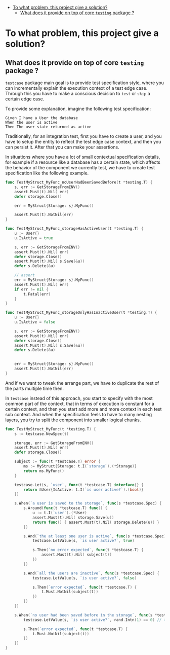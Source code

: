 <!-- START doctoc generated TOC please keep comment here to allow auto update -->
<!-- DON'T EDIT THIS SECTION, INSTEAD RE-RUN doctoc TO UPDATE -->


- [To what problem, this project give a solution?](#to-what-problem-this-project-give-a-solution)
  - [What does it provide on top of core `testing` package ?](#what-does-it-provide-on-top-of-core-testing-package-)

<!-- END doctoc generated TOC please keep comment here to allow auto update -->

# To what problem, this project give a solution?

## What does it provide on top of core `testing` package ?

`testcase` package main goal is to provide test specification style,
where you can incrementally explain the execution context of a test edge case.
Through this you have to make a conscious decision to `test` or `skip` a certain edge case.

To provide some explanation, imagine the following test specification:

```gherkin
Given I have a User the database
When the user is active
Then The user state returned as active
```

Traditionally, for an integration test, first you have to create a user,
and you have to setup the entity to reflect the test edge case context,
and then you can persist it.
After that you can make your assertions.

In situations where you have a lot of small contextual specification details,
for example if a resource like a database has a certain state,
which affects the behavior of the component we currently test,
we have to create test specification like the following example. 

```go
func TestMyStruct_MyFunc_noUserHadBeenSavedBefore(t *testing.T) {
	s, err := GetStorageFromENV()
	assert.Must(t).Nil( err)
	defer storage.Close()

	err = MyStruct{Storage: s}.MyFunc()

	assert.Must(t).NotNil(err)
}

func TestMyStruct_MyFunc_storageHasActiveUser(t *testing.T) {
	u := User{}
	u.IsActive = true

	s, err := GetStorageFromENV()
	assert.Must(t).Nil( err)
	defer storage.Close()
	assert.Must(t).Nil( s.Save(&u))
	defer s.Delete(&u)

	// assert
	err = MyStruct{Storage: s}.MyFunc()
	assert.Must(t).Nil( err)
	if err != nil {
		t.Fatal(err)
	}
}

func TestMyStruct_MyFunc_storageOnlyHasInactiveUser(t *testing.T) {
	u := User{}
	u.IsActive = false

	s, err := GetStorageFromENV()
	assert.Must(t).Nil( err)
	defer storage.Close()
	assert.Must(t).Nil( s.Save(&u))
	defer s.Delete(&u)
	

	err = MyStruct{Storage: s}.MyFunc()
	assert.Must(t).NotNil(err)
}
```

And if we want to tweak the arrange part,
we have to duplicate the rest of the parts multiple time then.

In `testcase` instead of this approach,
you start to specify with the most common part of the context,
that in terms of execution is constant for a certain context,
and then you start add more and more context in each test sub context.
And when the specification feels to have to many nesting layers,
you try to split the component into smaller logical chunks.

```go
func TestMyStruct_MyFunc(t *testing.T) {
	s := testcase.NewSpec(t)

	storage, err := GetStorageFromENV()
	assert.Must(t).Nil( err)
	defer storage.Close()

	subject := func(t *testcase.T) error {
		ms := MyStruct{Storage: t.I(`storage`).(*Storage)}
		return ms.MyFunc()
	}

	testcase.Let(s, `user`, func(t *testcase.T) interface{} {
		return &User{IsActive: t.I(`is user active?`).(bool)}
	})

	s.When(`a user is saved to the storage`, func(s *testcase.Spec) {
		s.Around(func(t *testcase.T) func() {
			u := t.I(`user`).(*User)
			assert.Must(t).Nil( storage.Save(u))
			return func() { assert.Must(t).Nil( storage.Delete(u)) }
		})

		s.And(`the at least one user is active`, func(s *testcase.Spec) {
			testcase.LetValue(s, `is user active?`, true)

			s.Then(`no error expected`, func(t *testcase.T) {
				assert.Must(t).Nil( subject(t))
			})
		})

		s.And(`all the users are inactive`, func(s *testcase.Spec) {
			testcase.LetValue(s, `is user active?`, false)

			s.Then(`error expected`, func(t *testcase.T) {
				t.Must.NotNil(subject(t))
			})
		})
	})

	s.When(`no user had been saved before in the storage`, func(s *testcase.Spec) {
		testcase.LetValue(s, `is user active?`, rand.Intn(1) == 0) // to ensure input

		s.Then(`error expected`, func(t *testcase.T) {
			t.Must.NotNil(subject(t))
		})
	})
}
```   
